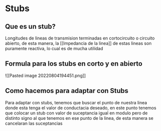 # Stubs


## Que es un stub? 
Longitudes de lineas de transmision terminadas en cortocircuito o circuito abierto, de esta manera, la [[Impedancia de la linea]] de estas lineas son puramente reactiva, lo cual es de mucha utilidad 



## Formula para los stubs en corto y en abierto 
![[Pasted image 20220804194451.png]]



## Como hacemos para adaptar con Stubs 
Para adaptar con stubs, tenemos que buscar el punto de nuestra linea donde esta tenga el valor de conductacia deseado, en este punto tenemos que colocar un stub con valor de suceptancia igual en modulo pero de distinto signo al que tenemos en ese punto de la linea, de esta manera se cancelaran las suceptancias


